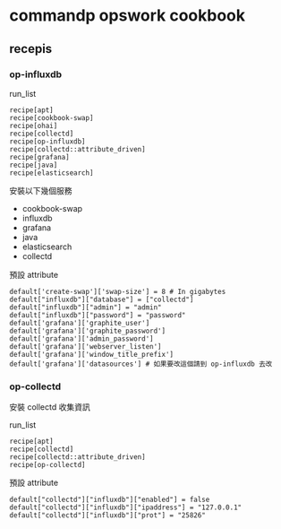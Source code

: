 # commandp opswork cookbook

## recepis

### op-influxdb

run_list

    recipe[apt]
    recipe[cookbook-swap]
    recipe[ohai]
    recipe[collectd]
    recipe[op-influxdb]
    recipe[collectd::attribute_driven]
    recipe[grafana]
    recipe[java]
    recipe[elasticsearch]

安裝以下幾個服務

* cookbook-swap
* influxdb
* grafana
* java
* elasticsearch
* collectd

預設 attribute

    default['create-swap']['swap-size'] = 8 # In gigabytes
    default["influxdb"]["database"] = ["collectd"]
    default["influxdb"]["admin"] = "admin"
    default["influxdb"]["password"] = "password"
    default['grafana']['graphite_user']
    default['grafana']['graphite_password']
    default['grafana']['admin_password']
    default['grafana']['webserver_listen']
    default['grafana']['window_title_prefix']
    default['grafana']['datasources'] # 如果要改這個請到 op-influxdb 去改

### op-collectd

安裝 collectd 收集資訊

run_list

    recipe[apt]
    recipe[collectd]
    recipe[collectd::attribute_driven]
    recipe[op-collectd]


預設 attribute

    default["collectd"]["influxdb"]["enabled"] = false
    default["collectd"]["influxdb"]["ipaddress"] = "127.0.0.1"
    default["collectd"]["influxdb"]["prot"] = "25826"



